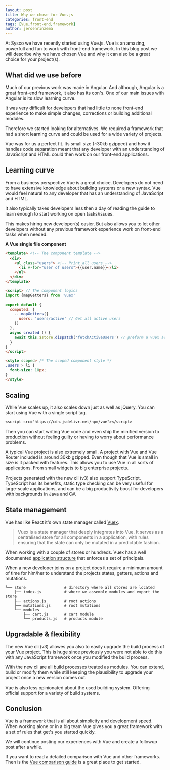 ```yaml
---
layout: post
title: Why we chose for Vue.js
categories: front-end
tags: [Vue,front-end,framework]
author: jeroenrinzema
---
```


At Sysco we have recently started using Vue.js. Vue is an amazing, powerfull and fun to work with front-end framework. In this blog post we will describe why we have chosen Vue and why it can also be a great choice for your project(s).

## What did we use before

Much of our previous work was made in Angular. And although, Angular is a great front-end framework, it also has its con's. One of our main issues with Angular is its slow learning curve.

It was very difficult for developers that had little to none front-end experience to make simple changes, corrections or building additional modules.

Therefore we started looking for alternatives. We required a framework that had a short learning curve and could be used for a wide variety of projects.

Vue was for us a perfect fit. Its small size (~30kb gzipped) and how it handles code separation meant that any developer with an understanding of JavaScript and HTML could then work on our front-end applications.

## Learning curve

From a business perspective Vue is a great choice. Developers do not need to have extensive knowledge about building systems or a new syntax. Vue would feel natural to any developer that has an understanding of JavaScript and HTML.

It also typically takes developers less then a day of reading the guide to learn enough to start working on open tasks/issues.

This makes hiring new developer(s) easier. But also allows you to let other developers without any previous framework experience work on front-end tasks when needed.

**A Vue single file component**

```html
<template> <!-- The component template -->
  <div>
    <ul class="users"> <!-- Print all users -->
      <li v-for="user of users">{{user.name}}</li>
    </ul>
  </div>
</template>

<script> // The component logics
import {mapGetters} from 'vuex'

export default {
  computed: {
    ...mapGetters({
      users: 'users/active' // Get all active users
    })
  },
  async created () {
    await this.$store.dispatch('fetchActiveUsers') // preform a Vuex action
  }
}
</script>

<style scoped> /* The scoped component style */
.users > li {
  font-size: 18px;
}
</style>
```

## Scaling

While Vue scales up, it also scales down just as well as jQuery. You can start using Vue with a single script tag.

`<script src="https://cdn.jsdelivr.net/npm/vue"></script>`

Then you can start writing Vue code and even ship the minified version to production without feeling guilty or having to worry about performance problems.

A typical Vue project is also extremely small. A project with Vue and Vue Router included is around 30kb gzipped. Even though that Vue is small in size is it packed with features. This allows you to use Vue in all sorts of applications. From small widgets to big enterprise projects.

Projects generated with the new cli (v3) also support TypeScript. TypeScript has its benefits, static type checking can be very useful for large-scale applications, and can be a big productivity boost for developers with backgrounds in Java and C#.

## State management

Vue has like React it's own state manager called [Vuex](https://github.com/vuejs/vuex).

> Vuex is a state manager that deeply integrates into Vue. It serves as a centralised store for all components in a application, with rules ensuring that the state can only be mutated in a predictable fashion.

When working with a couple of stores or hundreds. Vuex has a well documented [application structure](https://vuex.vuejs.org/en/structure.html) that enforces a set of principals.

When a new developer joins on a project does it require a minimum amount of time for him/her to understand the projects states, getters, actions and mutations.

```
└── store                 # directory where all stores are located
    ├── index.js          # where we assemble modules and export the store
    ├── actions.js        # root actions
    ├── mutations.js      # root mutations
    └── modules
        ├── cart.js       # cart module
        └── products.js   # products module
```

## Upgradable & flexibility

The new Vue cli (v3) allowes you also to easily upgrade the build process of your Vue project. This is huge since previously you were not able to do this with any JavaScript framework once you modified the build process.

With the new cli are all build processes treated as modules. You can extend, build or modify them while still keeping the plausibility to upgrade your project once a new version comes out.

Vue is also less opinionated about the used building system. Offering official support for a variety of build systems.

## Conclusion

Vue is a framework that is all about simplicity and development speed. When working alone or in a big team Vue gives you a great framework with a set of rules that get's you started quickly.

We will continue posting our experiences with Vue and create a followup post after a while.

If you want to read a detailed comparison with Vue and other frameworks. Then is the [Vue comparison guide](https://vuejs.org/v2/guide/comparison.html) is a great place to get started.
